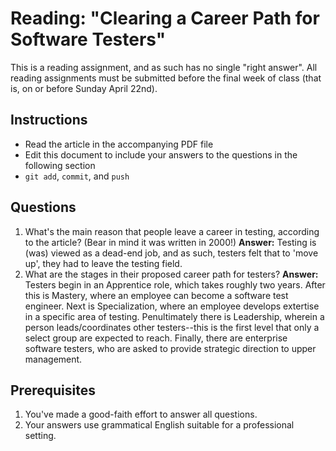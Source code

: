 Reading: "Clearing a Career Path for Software Testers"
=====================================================

This is a reading assignment, and as such has no single "right answer". All reading assignments must be submitted before the final week of class (that is, on or before Sunday April 22nd).

Instructions
------------

* Read the article in the accompanying PDF file
* Edit this document to include your answers to the questions in the following section
* `git add`, `commit`, and `push`

Questions
---------

1. What's the main reason that people leave a career in testing, according to the article? (Bear in mind it was written in 2000!) **Answer:** Testing is (was) viewed as a dead-end job, and as such, testers felt that to 'move up', they had to leave the testing field.
1. What are the stages in their proposed career path for testers? **Answer:** Testers begin in an Apprentice role, which takes roughly two years. After this is Mastery, where an employee can become a software test engineer. Next is Specialization, where an employee develops extertise in a specific area of testing. Penultimately there is Leadership, wherein a person leads/coordinates other testers--this is the first level that only a select group are expected to reach. Finally, there are enterprise software testers, who are asked to provide strategic direction to upper management.

Prerequisites
-------------

1. You've made a good-faith effort to answer all questions.
1. Your answers use grammatical English suitable for a professional setting.

